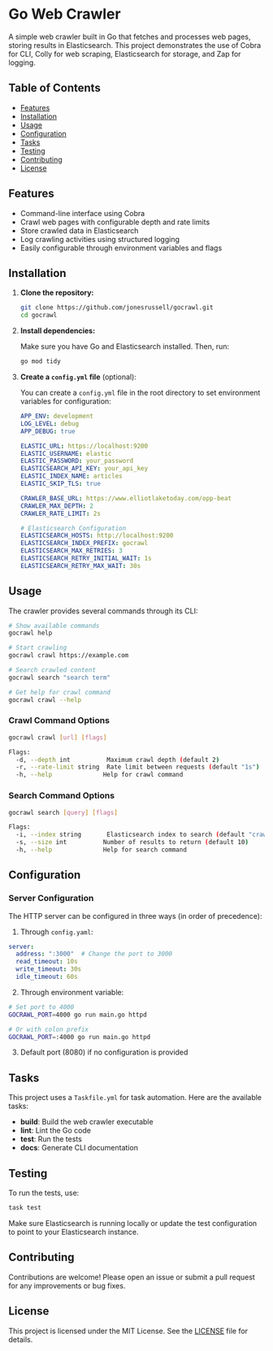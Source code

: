 # Go Web Crawler

A simple web crawler built in Go that fetches and processes web pages, storing results in Elasticsearch. This project demonstrates the use of Cobra for CLI, Colly for web scraping, Elasticsearch for storage, and Zap for logging.

## Table of Contents

- [Features](#features)
- [Installation](#installation)
- [Usage](#usage)
- [Configuration](#configuration)
- [Tasks](#tasks)
- [Testing](#testing)
- [Contributing](#contributing)
- [License](#license)

## Features

- Command-line interface using Cobra
- Crawl web pages with configurable depth and rate limits
- Store crawled data in Elasticsearch
- Log crawling activities using structured logging
- Easily configurable through environment variables and flags

## Installation

1. **Clone the repository:**

   ```bash
   git clone https://github.com/jonesrussell/gocrawl.git
   cd gocrawl
   ```

2. **Install dependencies:**

   Make sure you have Go and Elasticsearch installed. Then, run:

   ```bash
   go mod tidy
   ```

3. **Create a `config.yml` file** (optional):

   You can create a `config.yml` file in the root directory to set environment variables for configuration:

   ```yaml
   APP_ENV: development
   LOG_LEVEL: debug
   APP_DEBUG: true

   ELASTIC_URL: https://localhost:9200
   ELASTIC_USERNAME: elastic
   ELASTIC_PASSWORD: your_password
   ELASTICSEARCH_API_KEY: your_api_key
   ELASTIC_INDEX_NAME: articles
   ELASTIC_SKIP_TLS: true

   CRAWLER_BASE_URL: https://www.elliotlaketoday.com/opp-beat
   CRAWLER_MAX_DEPTH: 2
   CRAWLER_RATE_LIMIT: 2s

   # Elasticsearch Configuration
   ELASTICSEARCH_HOSTS: http://localhost:9200
   ELASTICSEARCH_INDEX_PREFIX: gocrawl
   ELASTICSEARCH_MAX_RETRIES: 3
   ELASTICSEARCH_RETRY_INITIAL_WAIT: 1s
   ELASTICSEARCH_RETRY_MAX_WAIT: 30s
   ```

## Usage

The crawler provides several commands through its CLI:

```bash
# Show available commands
gocrawl help

# Start crawling
gocrawl crawl https://example.com

# Search crawled content
gocrawl search "search term"

# Get help for crawl command
gocrawl crawl --help
```

### Crawl Command Options

```bash
gocrawl crawl [url] [flags]

Flags:
  -d, --depth int          Maximum crawl depth (default 2)
  -r, --rate-limit string  Rate limit between requests (default "1s")
  -h, --help              Help for crawl command
```

### Search Command Options

```bash
gocrawl search [query] [flags]

Flags:
  -i, --index string       Elasticsearch index to search (default "crawled_pages")
  -s, --size int          Number of results to return (default 10)
  -h, --help              Help for search command
```

## Configuration

### Server Configuration

The HTTP server can be configured in three ways (in order of precedence):

1. Through `config.yaml`:
```yaml
server:
  address: ":3000"  # Change the port to 3000
  read_timeout: 10s
  write_timeout: 30s
  idle_timeout: 60s
```

2. Through environment variable:
```bash
# Set port to 4000
GOCRAWL_PORT=4000 go run main.go httpd

# Or with colon prefix
GOCRAWL_PORT=:4000 go run main.go httpd
```

3. Default port (8080) if no configuration is provided

## Tasks

This project uses a `Taskfile.yml` for task automation. Here are the available tasks:

- **build**: Build the web crawler executable
- **lint**: Lint the Go code
- **test**: Run the tests
- **docs**: Generate CLI documentation

## Testing

To run the tests, use:

```bash
task test
```

Make sure Elasticsearch is running locally or update the test configuration to point to your Elasticsearch instance.

## Contributing

Contributions are welcome! Please open an issue or submit a pull request for any improvements or bug fixes.

## License

This project is licensed under the MIT License. See the [LICENSE](LICENSE) file for details.
